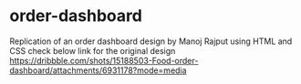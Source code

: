 # order-dashboard
Replication of an order dashboard design by Manoj Rajput using HTML and CSS
check below link for the original design
https://dribbble.com/shots/15188503-Food-order-dashboard/attachments/6931178?mode=media
